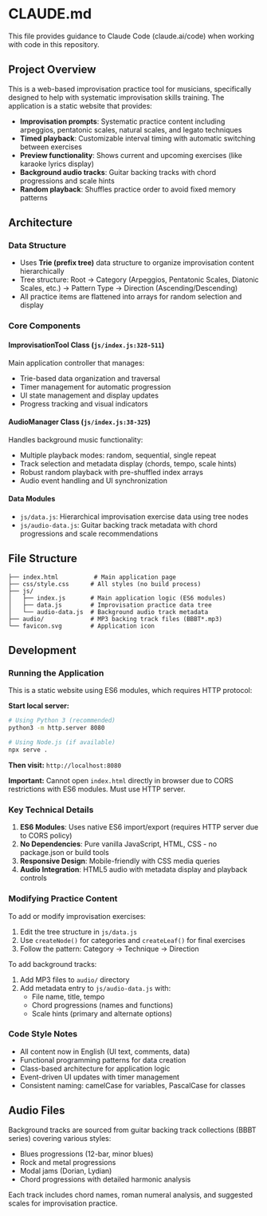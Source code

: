 # CLAUDE.md

This file provides guidance to Claude Code (claude.ai/code) when working with code in this repository.

## Project Overview

This is a web-based improvisation practice tool for musicians, specifically designed to help with systematic improvisation skills training. The application is a static website that provides:

- **Improvisation prompts**: Systematic practice content including arpeggios, pentatonic scales, natural scales, and legato techniques
- **Timed playback**: Customizable interval timing with automatic switching between exercises
- **Preview functionality**: Shows current and upcoming exercises (like karaoke lyrics display)
- **Background audio tracks**: Guitar backing tracks with chord progressions and scale hints
- **Random playback**: Shuffles practice order to avoid fixed memory patterns

## Architecture

### Data Structure
- Uses **Trie (prefix tree)** data structure to organize improvisation content hierarchically
- Tree structure: Root → Category (Arpeggios, Pentatonic Scales, Diatonic Scales, etc.) → Pattern Type → Direction (Ascending/Descending)
- All practice items are flattened into arrays for random selection and display

### Core Components

#### ImprovisationTool Class (`js/index.js:328-511`)
Main application controller that manages:
- Trie-based data organization and traversal
- Timer management for automatic progression
- UI state management and display updates
- Progress tracking and visual indicators

#### AudioManager Class (`js/index.js:38-325`)
Handles background music functionality:
- Multiple playback modes: random, sequential, single repeat
- Track selection and metadata display (chords, tempo, scale hints)
- Robust random playback with pre-shuffled index arrays
- Audio event handling and UI synchronization

#### Data Modules
- `js/data.js`: Hierarchical improvisation exercise data using tree nodes
- `js/audio-data.js`: Guitar backing track metadata with chord progressions and scale recommendations

## File Structure

```
├── index.html          # Main application page
├── css/style.css      # All styles (no build process)
├── js/
│   ├── index.js       # Main application logic (ES6 modules)
│   ├── data.js        # Improvisation practice data tree
│   └── audio-data.js  # Background audio track metadata
├── audio/             # MP3 backing track files (BBBT*.mp3)
└── favicon.svg        # Application icon
```

## Development

### Running the Application
This is a static website using ES6 modules, which requires HTTP protocol:

**Start local server:**
```bash
# Using Python 3 (recommended)
python3 -m http.server 8080

# Using Node.js (if available)
npx serve .
```

**Then visit:** `http://localhost:8080`

**Important:** Cannot open `index.html` directly in browser due to CORS restrictions with ES6 modules. Must use HTTP server.

### Key Technical Details

1. **ES6 Modules**: Uses native ES6 import/export (requires HTTP server due to CORS policy)
2. **No Dependencies**: Pure vanilla JavaScript, HTML, CSS - no package.json or build tools
3. **Responsive Design**: Mobile-friendly with CSS media queries
4. **Audio Integration**: HTML5 audio with metadata display and playback controls

### Modifying Practice Content

To add or modify improvisation exercises:
1. Edit the tree structure in `js/data.js`
2. Use `createNode()` for categories and `createLeaf()` for final exercises
3. Follow the pattern: Category → Technique → Direction

To add background tracks:
1. Add MP3 files to `audio/` directory
2. Add metadata entry to `js/audio-data.js` with:
   - File name, title, tempo
   - Chord progressions (names and functions)
   - Scale hints (primary and alternate options)

### Code Style Notes
- All content now in English (UI text, comments, data)
- Functional programming patterns for data creation
- Class-based architecture for application logic
- Event-driven UI updates with timer management
- Consistent naming: camelCase for variables, PascalCase for classes

## Audio Files

Background tracks are sourced from guitar backing track collections (BBBT series) covering various styles:
- Blues progressions (12-bar, minor blues)
- Rock and metal progressions
- Modal jams (Dorian, Lydian)
- Chord progressions with detailed harmonic analysis

Each track includes chord names, roman numeral analysis, and suggested scales for improvisation practice.